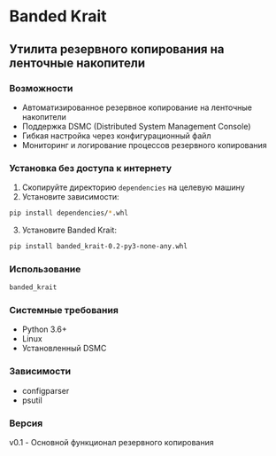 # Banded Krait

## Утилита резервного копирования на ленточные накопители

### Возможности
- Автоматизированное резервное копирование на ленточные накопители
- Поддержка DSMC (Distributed System Management Console)
- Гибкая настройка через конфигурационный файл
- Мониторинг и логирование процессов резервного копирования

### Установка без доступа к интернету
1. Скопируйте директорию `dependencies` на целевую машину
2. Установите зависимости:
```bash
pip install dependencies/*.whl
```

3. Установите Banded Krait:
```bash
pip install banded_krait-0.2-py3-none-any.whl
```

### Использование
```bash
banded_krait
```

### Системные требования
- Python 3.6+
- Linux
- Установленный DSMC

### Зависимости
- configparser
- psutil

### Версия
v0.1 - Основной функционал резервного копирования
